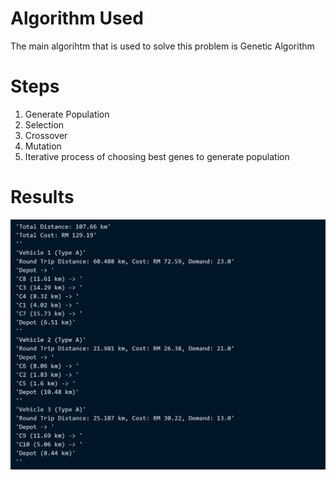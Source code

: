 # Algorithm Used
The main algorihtm that is used to solve this problem is Genetic Algorithm

# Steps
1. Generate Population
2. Selection
3. Crossover
4. Mutation
5. Iterative process of choosing best genes to generate population


# Results
![screenshot](Screenshot.png)
